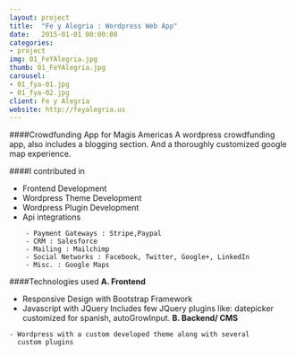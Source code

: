 ```yaml
---
layout: project
title:  "Fe y Alegria : Wordpress Web App"
date:   2015-01-01 00:00:00
categories:
- project
img: 01_FeYAlegria.jpg
thumb: 01_FeYAlegria.jpg
carousel:
- 01_fya-01.jpg
- 01_fya-02.jpg
client: Fe y Alegria
website: http://feyalegria.us
---
```

####Crowdfunding App for Magis Americas
A wordpress crowdfunding app, also includes a blogging section. And a thoroughly customized google map experience.

####I contributed in

- Frontend Development
- Wordpress Theme Development
- Wordpress Plugin Development
- Api integrations

```
	- Payment Gateways : Stripe,Paypal
	- CRM : Salesforce
	- Mailing : Mailchimp
	- Social Networks : Facebook, Twitter, Google+, LinkedIn
	- Misc. : Google Maps
```

####Technologies used
**A. Frontend**

   - Responsive Design with Bootstrap Framework
   - Javascript with JQuery
     Includes few JQuery plugins like: datepicker customized for spanish,
     autoGrowInput.
**B. Backend/ CMS**

    - Wordpress with a custom developed theme along with several 
      custom plugins

